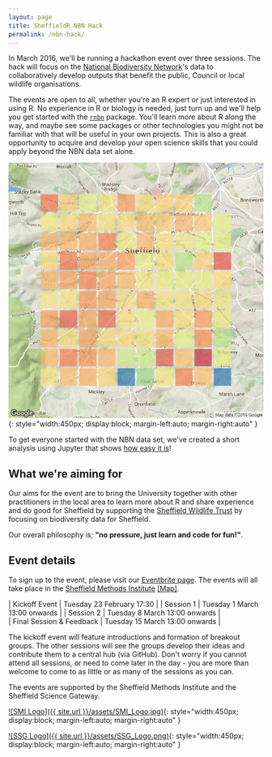 ```yaml
---
layout: page
title: SheffieldR NBN Hack
permalink: /nbn-hack/
---
```

In March 2016, we'll be running a hackathon event over three sessions. The hack will focus on the [National Biodiversity Network](http://www.nbn.org.uk)'s data to collaboratively develop outputs that benefit the public, Council or local wildlife organisations.

The events are open to all, whether you're an R expert or just interested in using R. No experience in R or biology is needed, just turn up and we'll help you get started with the [`rnbn`](https://cran.r-project.org/web/packages/rnbn/index.html) package. You'll learn more about R along the way, and maybe see some packages or other technologies you might not be familiar with that will be useful in your own projects. This is also a great opportunity to acquire and develop your open science skills that you could apply beyond the NBN data set alone.

![Map](/assets/map.png){: style="width:450px; display:block; margin-left:auto; margin-right:auto" }

To get everyone started with the NBN data set, we've created a short analysis using Jupyter that shows [how easy it is](http://nbviewer.jupyter.org/github/mathew-hall/SheffieldR/blob/master/NBN/NBN.ipynb)!

## What we're aiming for

Our aims for the event are to bring the University together with other practitioners in the local area to learn more about R and share experience and do good for Sheffield by supporting the [Sheffield Wildlife Trust](http://www.wildsheffield.com) by focusing on biodiversity data for Sheffield.

Our overall philosophy is; **"no pressure, just learn and code for fun!"**.

## Event details

To sign up to the event, please visit our [Eventbrite page](https://www.eventbrite.co.uk/e/sheffieldr-nbn-biodiversity-hack-tickets-21300740087).
The events will all take place in the [Sheffield Methods Institute](https://www.sheffield.ac.uk/smi) [\[Map\]](https://www.google.co.uk/maps/place/53°22'52.0%22N+1°28'54.2%22W/@53.381103,-1.48173,18z/data=!4m2!3m1!1s0x0:0x0). 

|   Kickoff Event  | Tuesday 23 February 17:30              |
|   Session 1       | Tuesday 1 March 13:00  onwards     |
|   Session 2       | Tuesday 8 March 13:00  onwards     |  
|   Final Session & Feedback   | Tuesday 15 March 13:00 onwards    | 

The kickoff event will feature introductions and formation of breakout groups. The other sessions will see the groups develop their ideas and contribute them to a central hub (via GitHub). Don't worry if you cannot attend all sessions, or need to come later in the day - you are more than welcome to come to as little or as many of the sessions as you can.

The events are supported by the Sheffield Methods Institute and the Sheffield Science Gateway.

[![SMI Logo]({{ site.url }}/assets/SMI_Logo.jpg)](https://www.sheffield.ac.uk/smi/smi){: style="width:450px; display:block; margin-left:auto; margin-right:auto" }


[![SSG Logo]({{ site.url }}/assets/SSG_Logo.png)](http://ssg.sheffield.ac.uk){: style="width:450px; display:block; margin-left:auto; margin-right:auto" }
